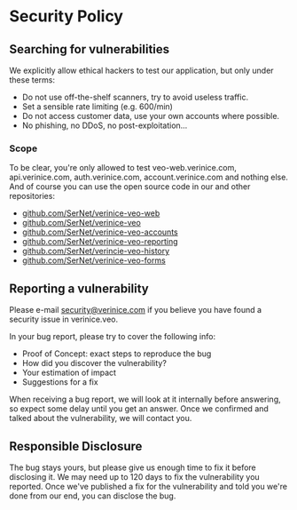 # Security Policy

## Searching for vulnerabilities

We explicitly allow ethical hackers to test our application, but only under these terms:

- Do not use off-the-shelf scanners, try to avoid useless traffic.
- Set a sensible rate limiting (e.g. 600/min)
- Do not access customer data, use your own accounts where possible.
- No phishing, no DDoS, no post-exploitation...

### Scope

To be clear, you're only allowed to test veo-web.verinice.com, api.verinice.com, auth.verinice.com, account.verinice.com and nothing else.
And of course you can use the open source code in our and other repositories:
- [github.com/SerNet/verinice-veo-web](https://github.com/SerNet/verinice-veo-web)
- [github.com/SerNet/verinice-veo](https://github.com/SerNet/verinice-veo)
- [github.com/SerNet/verinice-veo-accounts](https://github.com/SerNet/verinice-veo-accounts)
- [github.com/SerNet/verinice-veo-reporting](https://github.com/SerNet/verinice-veo-reporting)
- [github.com/SerNet/verincie-veo-history](https://github.com/SerNet/verincie-veo-history)
- [github.com/SerNet/verinice-veo-forms](https://github.com/SerNet/verinice-veo-forms)

## Reporting a vulnerability

Please e-mail security@verinice.com if you believe you have found a security issue in verinice.veo.

In your bug report, please try to cover the following info:

- Proof of Concept: exact steps to reproduce the bug
- How did you discover the vulnerability?
- Your estimation of impact
- Suggestions for a fix

When receiving a bug report, we will look at it internally before answering, so expect some delay until you get an answer.
Once we confirmed and talked about the vulnerability, we will contact you.

## Responsible Disclosure

The bug stays yours, but please give us enough time to fix it before disclosing it.
We may need up to 120 days to fix the vulnerability you reported. Once we've published a fix for the vulnerability and told you we're done from our end, you can disclose the bug.